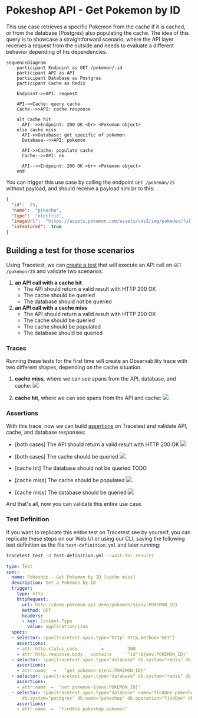 # Pokeshop API - Get Pokemon by ID

This use case retrieves a specific Pokemon from the cache if it is cached, or from the database (Postgres) also populating the cache. The idea of this query is to showcase a straightforward scenario, where the API layer receives a request from the outside and needs to evaluate a different behavior depending of his dependencies.

```mermaid
sequenceDiagram
    participant Endpoint as GET /pokemon/:id
    participant API as API
    participant Database as Postgres
    participant Cache as Redis
    
    Endpoint->>API: request

    API->>Cache: query cache
    Cache-->>API: cache response

    alt cache hit
      API-->>Endpoint: 200 OK <br> <Pokemon object>
    else cache miss
      API->>Database: get specific of pokemon
      Database-->>API: pokemon

      API->>Cache: populate cache
      Cache-->>API: ok

      API-->>Endpoint: 200 OK <br> <Pokemon object>
    end
```

You can trigger this use case by calling the endpoint `GET /pokemon/25` without payload, and should receive a payload similar to this: 
```json
{
  "id":  25,
  "name":  "pikachu",
  "type":  "electric",
  "imageUrl":  "https://assets.pokemon.com/assets/cms2/img/pokedex/full/025.png",
  "isFeatured":  true
}
```

## Building a test for those scenarios

Using Tracetest, we can [create a test](../../../web-ui/creating-tests.md) that will execute an API call on `GET /pokemon/25` and validate two scenarios:
1. **an API call with a cache hit**
   - The API should return a valid result with HTTP 200 OK
   - The cache should be queried
   - The database should not be queried
2. **an API call with a cache miss**
   - The API should return a valid result with HTTP 200 OK
   - The cache should be queried 
   - The cache should be populated
   - The database should be queried

### Traces

Running these tests for the first time will create an Observability trace with two different shapes, depending on the cache situation.

1. **cache miss**, where we can see spans from the API, database, and cache:
![](../images/get-pokemon-by-id-trace-cachemiss.png)

2. **cache hit**, where we can see spans from the API and cache:
![](../images/get-pokemon-by-id-trace-cachehit.png)


### Assertions

With this trace, now we can build [assertions](../../../concepts/assertions.md) on Tracetest and validate API, cache, and database responses:

- [both cases] The API should return a valid result with HTTP 200 OK
![](../images/get-pokemon-by-id-api-test-spec.png)

- [both cases] The cache should be queried
![](../images/get-pokemon-by-id-redis-query-test-spec.png)

- [cache hit] The database should not be queried
TODO

- [cache miss] The cache should be populated
![](../images/get-pokemon-by-id-redis-set-test-spec.png)

- [cache miss] The database should be queried
![](../images/get-pokemon-by-id-db-query-test-spec.png)

And that's all, now you can validate this entire use case.

### Test Definition

If you want to replicate this entire test on Tracetest see by yourself, you can replicate these steps on our Web UI or using our CLI, saving the following test definition as the file `test-definition.yml` and later running:

```sh
tracetest test -d test-definition.yml --wait-for-results
```

```yaml
type: Test
spec:
  name: Pokeshop - Get Pokemon by ID [cache miss]
  description: Get a Pokemon by ID
  trigger:
    type: http
    httpRequest:
      url: http://demo-pokemon-api.demo/pokemon/${env:POKEMON_ID}
      method: GET
      headers:
      - key: Content-Type
        value: application/json
  specs:
  - selector: span[tracetest.span.type="http" http.method="GET"]
    assertions:
    - attr:http.status_code         =         200
    - attr:http.response.body   contains     '"id":${env:POKEMON_ID}'
  - selector: span[tracetest.span.type="database" db.system="redis" db.operation="get"]
    assertions:
    - attr:name   =   "get pokemon-${env:POKEMON_ID}"
  - selector: span[tracetest.span.type="database" db.system="redis" db.operation="set"]
    assertions:
    - attr:name  =  "set pokemon-${env:POKEMON_ID}"
  - selector: span[tracetest.span.type="database" name="findOne pokeshop.pokemon"
      db.system="postgres" db.name="pokeshop" db.operation="findOne" db.sql.table="pokemon"]
    assertions:
    - attr:name  =  "findOne pokeshop.pokemon"
```
